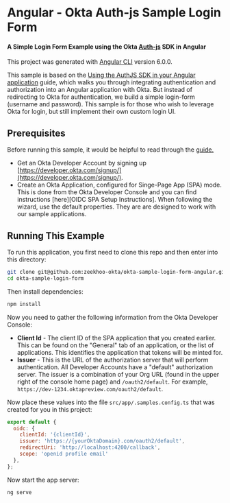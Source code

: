 # Angular - Okta Auth-js Sample Login Form
#### A Simple Login Form Example using the Okta [Auth-js](https://github.com/okta/okta-auth-js) SDK  in Angular

This project was generated with [Angular CLI](https://github.com/angular/angular-cli) version 6.0.0.

This sample is based on the [Using the AuthJS SDK in your Angular application](https://developer.okta.com/code/angular/okta_angular_auth_js) guide,
which walks you through integrating authentication and authorization into an Angular application with Okta.
But instead of redirecting to Okta for authentication, we build a simple login-form (username and password). 
This sample is for those who wish to leverage Okta for login, but still implement their own custom login UI.

## Prerequisites

Before running this sample, it would be helpful to read through the [guide.](https://developer.okta.com/code/angular/okta_angular_auth_js)

* Get an Okta Developer Account by signing up [https://developer.okta.com/signup/](https://developer.okta.com/signup/).
* Create an Okta Application, configured for Singe-Page App (SPA) mode. This is done from the Okta Developer Console and you can find instructions [here][OIDC SPA Setup Instructions].  When following the wizard, use the default properties.  They are are designed to work with our sample applications.


## Running This Example

To run this application, you first need to clone this repo and then enter into this directory:

```bash
git clone git@github.com:zeekhoo-okta/okta-sample-login-form-angular.git
cd okta-sample-login-form
```

Then install dependencies:

```bash
npm install
```

Now you need to gather the following information from the Okta Developer Console:

- **Client Id** - The client ID of the SPA application that you created earlier. This can be found on the "General" tab of an application, or the list of applications.  This identifies the application that tokens will be minted for.
- **Issuer** - This is the URL of the authorization server that will perform authentication.  All Developer Accounts have a "default" authorization server.  The issuer is a combination of your Org URL (found in the upper right of the console home page) and `/oauth2/default`. For example, `https://dev-1234.oktapreview.com/oauth2/default`.

Now place these values into the file `src/app/.samples.config.ts` that was created for you in this project:

```javascript
export default {
  oidc: {
    clientId: '{clientId}',
    issuer: 'https://{yourOktaDomain}.com/oauth2/default',
    redirectUri: 'http://localhost:4200/callback',
    scope: 'openid profile email'
  },
};

```

Now start the app server:

```
ng serve
```
